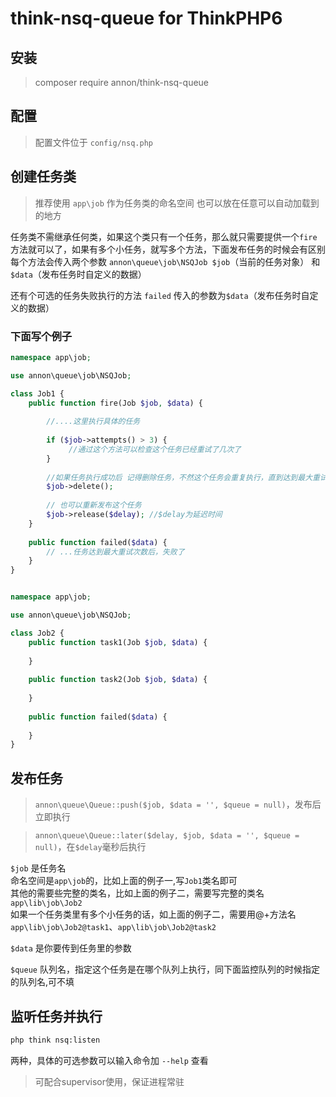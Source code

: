 # think-nsq-queue for ThinkPHP6

## 安装

> composer require annon/think-nsq-queue

## 配置

> 配置文件位于 `config/nsq.php`


## 创建任务类
> 推荐使用 `app\job` 作为任务类的命名空间
> 也可以放在任意可以自动加载到的地方

任务类不需继承任何类，如果这个类只有一个任务，那么就只需要提供一个`fire`方法就可以了，如果有多个小任务，就写多个方法，下面发布任务的时候会有区别  
每个方法会传入两个参数 `annon\queue\job\NSQJob $job`（当前的任务对象） 和 `$data`（发布任务时自定义的数据）

还有个可选的任务失败执行的方法 `failed` 传入的参数为`$data`（发布任务时自定义的数据）

### 下面写个例子

```php
namespace app\job;

use annon\queue\job\NSQJob;

class Job1 {
    public function fire(Job $job, $data) {
        
        //....这里执行具体的任务 
        
        if ($job->attempts() > 3) {
             //通过这个方法可以检查这个任务已经重试了几次了
        }
        
        //如果任务执行成功后 记得删除任务，不然这个任务会重复执行，直到达到最大重试次数后失败后，执行failed方法
        $job->delete();
        
        // 也可以重新发布这个任务
        $job->release($delay); //$delay为延迟时间
    }
    
    public function failed($data) {
        // ...任务达到最大重试次数后，失败了
    }
}

```

```php

namespace app\job;

use annon\queue\job\NSQJob;

class Job2 {
    public function task1(Job $job, $data) {
          
    }
    
    public function task2(Job $job, $data) {
         
    }
    
    public function failed($data) {
        
    }
}

```


## 发布任务
> `annon\queue\Queue::push($job, $data = '', $queue = null)`，发布后立即执行

> `annon\queue\Queue::later($delay, $job, $data = '', $queue = null)`，在`$delay`毫秒后执行

`$job` 是任务名  
命名空间是`app\job`的，比如上面的例子一,写`Job1`类名即可  
其他的需要些完整的类名，比如上面的例子二，需要写完整的类名`app\lib\job\Job2`  
如果一个任务类里有多个小任务的话，如上面的例子二，需要用@+方法名`app\lib\job\Job2@task1`、`app\lib\job\Job2@task2`

`$data` 是你要传到任务里的参数

`$queue` 队列名，指定这个任务是在哪个队列上执行，同下面监控队列的时候指定的队列名,可不填

## 监听任务并执行

```bash
php think nsq:listen
```

两种，具体的可选参数可以输入命令加 `--help` 查看

> 可配合supervisor使用，保证进程常驻
